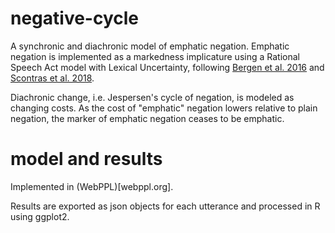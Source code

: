 # negative-cycle

A synchronic and diachronic model of emphatic negation. Emphatic negation is implemented as a markedness implicature using a Rational Speech Act model with Lexical Uncertainty, following [Bergen et al. 2016](http://dx.doi.org/10.3765/sp.9.20) and [Scontras et al. 2018](https://www.problang.org/chapters/08-lexical-uncertainty.html).

Diachronic change, i.e. Jespersen's cycle of negation, is modeled as changing costs. As the cost of "emphatic" negation lowers relative to plain negation, the marker of emphatic negation ceases to be emphatic.

# model and results

Implemented in (WebPPL)[webppl.org].

Results are exported as json objects for each utterance and processed in R using ggplot2.

